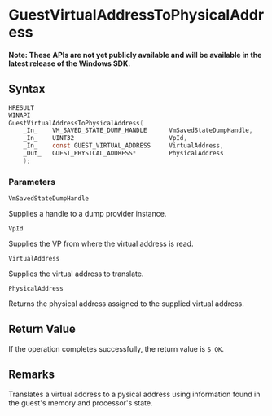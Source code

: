 # GuestVirtualAddressToPhysicalAddress
**Note: These APIs are not yet publicly available and will be available in the latest release of the Windows SDK.**

## Syntax
```C
HRESULT 
WINAPI 
GuestVirtualAddressToPhysicalAddress( 
    _In_    VM_SAVED_STATE_DUMP_HANDLE      VmSavedStateDumpHandle, 
    _In_    UINT32                          VpId, 
    _In_    const GUEST_VIRTUAL_ADDRESS     VirtualAddress, 
    _Out_   GUEST_PHYSICAL_ADDRESS*         PhysicalAddress 
    ); 
```
### Parameters

`VmSavedStateDumpHandle`

Supplies a handle to a dump provider instance. 

`VpId`

Supplies the VP from where the virtual address is read.

`VirtualAddress`

Supplies the virtual address to translate.

`PhysicalAddress`

Returns the physical address assigned to the supplied virtual address. 

## Return Value

If the operation completes successfully, the return value is `S_OK`.

## Remarks

Translates a virtual address to a pysical address using information found in the guest's memory and processor's state. 
